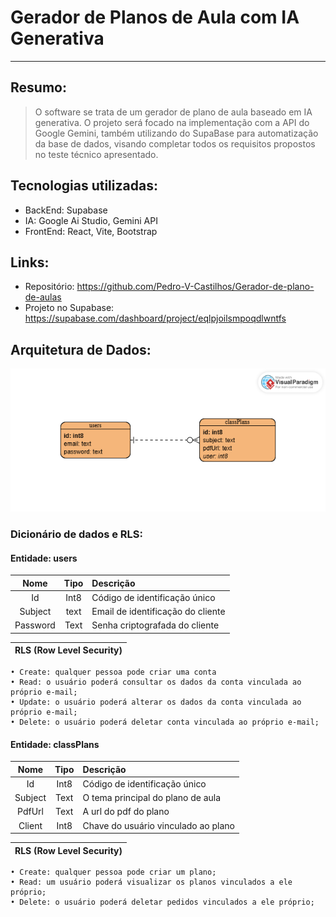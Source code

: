 # Gerador de Planos de Aula com IA Generativa
- - -

## Resumo:
> O software se trata de um gerador de plano de aula baseado em IA generativa. O projeto será focado na implementação com a API do Google Gemini, também utilizando do SupaBase para automatização da base de dados, visando completar todos os requisitos propostos no teste técnico apresentado.

## Tecnologias utilizadas:
* BackEnd: Supabase
* IA: Google Ai Studio, Gemini API 
* FrontEnd: React, Vite, Bootstrap

## Links:

* Repositório: https://github.com/Pedro-V-Castilhos/Gerador-de-plano-de-aulas
* Projeto no Supabase: https://supabase.com/dashboard/project/eqlpjoilsmpoqdlwntfs
  
## Arquitetura de Dados:
![alt text](<Gerador de Plano de Aulas/public/Plano de Aula com IA (3).png>)

### Dicionário de dados e RLS:
#### Entidade: users 
| Nome | Tipo | Descrição |
|:----:|:----:|:----------|
|Id| Int8| Código de identificação único|
|Subject| text| Email de identificação do cliente
|Password| Text | Senha criptografada do cliente

|RLS (Row Level Security)|
|:----------------|
    • Create: qualquer pessoa pode criar uma conta
    • Read: o usuário poderá consultar os dados da conta vinculada ao próprio e-mail;
    • Update: o usuário poderá alterar os dados da conta vinculada ao próprio e-mail;
    • Delete: o usuário poderá deletar conta vinculada ao próprio e-mail;

#### Entidade: classPlans
|Nome | Tipo| Descrição |
|:--:|:--:|:--| 
| Id| Int8| Código de identificação único|
|Subject| Text| O tema principal do plano de aula
|PdfUrl | Text| A url do pdf do plano
|Client| Int8| Chave do usuário vinculado ao plano

|RLS (Row Level Security)|
|:----------------|
    • Create: qualquer pessoa pode criar um plano;
    • Read: um usuário poderá visualizar os planos vinculados a ele próprio;
    • Delete: o usuário poderá deletar pedidos vinculados a ele próprio;

## 